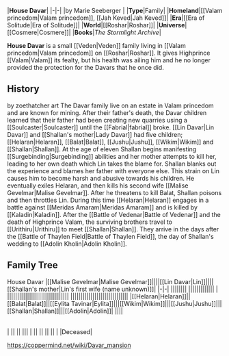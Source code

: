 |**House Davar**|
|-|-|
|by  Marie Seeberger |
|**Type**|Family|
|**Homeland**|[[Valam princedom\|Valam princedom]], [[Jah Keved\|Jah Keved]]|
|**Era**|[[Era of Solitude\|Era of Solitude]]|
|**World**|[[Roshar\|Roshar]]|
|**Universe**|[[Cosmere\|Cosmere]]|
|**Books**|*The Stormlight Archive*|

**House Davar** is a small [[Veden\|Veden]] family living in [[Valam princedom\|Valam princedom]] on [[Roshar\|Roshar]].
It gives Highprince [[Valam\|Valam]] its fealty, but his health was ailing him and he no longer provided the protection for the Davars that he once did.

## History
 by  zoethatcher art 
The Davar family live on an estate in Valam princedom and are known for mining. After their father's death, the Davar children learned that their father had been creating new quarries using a [[Soulcaster\|Soulcaster]] until the [[Fabrial\|fabrial]] broke.
[[Lin Davar\|Lin Davar]] and [[Shallan's mother\|Lady Davar]] had five children; [[Helaran\|Helaran]], [[Balat\|Balat]], [[Jushu\|Jushu]], [[Wikim\|Wikim]] and [[Shallan\|Shallan]].
At the age of eleven Shallan begins manifesting [[Surgebinding\|Surgebinding]] abilities and her mother attempts to kill her, leading to her own death which Lin takes the blame for. Shallan blanks out the experience and blames her father with everyone else. This strain on Lin causes him to become harsh and abusive towards his children. He eventually exiles Helaran, and then kills his second wife [[Malise Gevelmar\|Malise Gevelmar]]. After he threatens to kill Balat, Shallan poisons and then throttles Lin. During this time [[Helaran\|Helaran]] engages in a battle against [[Meridas Amaram\|Meridas Amaram]] and is killed by [[Kaladin\|Kaladin]].
After the [[Battle of Vedenar\|Battle of Vedenar]] and the death of Highprince Valam, the surviving brothers travel to [[Urithiru\|Urithiru]] to meet [[Shallan\|Shallan]]. They arrive in the days after the [[Battle of Thaylen Field\|Battle of Thaylen Field]], the day of Shallan's wedding to [[Adolin Kholin\|Adolin Kholin]].

## Family Tree
House Davar
|[[Malise Gevelmar\|Malise Gevelmar]]||||[[Lin Davar\|Lin]]||||[[Shallan's mother\|Lin's first wife (name unknown)]]|
|-|-|
||||||||
|||||||||||||
|
|||||||||||||||||||||||||||||||
|||||||||||||||||||||||||||||
|[[Helaran\|Helaran]]||[[Balat\|Balat]]||[[Eylita Tavinar\|Eylita]]|||[[Wikim\|Wikim]]|||[[Jushu\|Jushu]]|||[[Shallan\|Shallan]]|||[[Adolin\|Adolin]]|
||||

|||
|-|-|
|
||
||
|||
|
||
||
||
||
| |Deceased|




https://coppermind.net/wiki/Davar_mansion